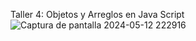 Taller 4: Objetos y Arreglos en Java Script 
![Captura de pantalla 2024-05-12 222916](https://github.com/MonicaJana/DesarrolloAplicacionesWeb/assets/133398057/7c7f1ace-46cf-4140-9ae8-1e35a5241727)
